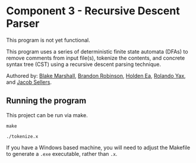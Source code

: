 # Component 3 - Recursive Descent Parser

This program is not yet functional. 

This program uses a series of deterministic finite state automata (DFAs) to remove comments from input file(s), tokenize the contents, and concrete syntax tree (CST) using a recursive descent parsing technique.

Authored by: [Blake Marshall](https://github.com/officialblake), [Brandon Robinson](https://github.com/brandonuscg), [Holden Ea](https://github.com/holdenkea), [Rolando Yax](https://github.com/Ryax3), and [Jacob Sellers](https://github.com/JacobS999).

## Running the program

This project can be run via make.

```make```

```./tokenize.x```

If you have a Windows based machine, you will need to adjust the Makefile to generate a ```.exe``` executable, rather than ```.x```.
